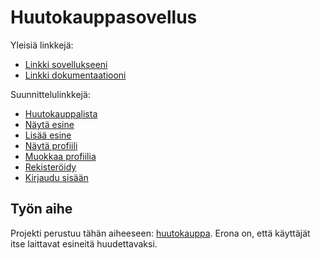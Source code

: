 # Huutokauppasovellus

Yleisiä linkkejä:

* [Linkki sovellukseeni](http://henniska.users.cs.helsinki.fi/huutokauppa/)
* [Linkki dokumentaatiooni](https://github.com/henniska/Tsoha-Bootstrap/blob/master/doc/Huutokauppa%20dokumentaatio.pdf)

Suunnittelulinkkejä:

* [Huutokauppalista](http://henniska.users.cs.helsinki.fi/huutokauppa/esine)
* [Näytä esine](http://henniska.users.cs.helsinki.fi/huutokauppa/esine/1)
* [Lisää esine](http://henniska.users.cs.helsinki.fi/huutokauppa/esine/uusi)
* [Näytä profiili](http://henniska.users.cs.helsinki.fi/huutokauppa/profiili)
* [Muokkaa profiilia](http://henniska.users.cs.helsinki.fi/huutokauppa/muokkaa-profiili)
* [Rekisteröidy](http://henniska.users.cs.helsinki.fi/huutokauppa/register)
* [Kirjaudu sisään](http://henniska.users.cs.helsinki.fi/huutokauppa/login)

## Työn aihe

Projekti perustuu tähän aiheeseen: [huutokauppa](http://advancedkittenry.github.io/suunnittelu_ja_tyoymparisto/aiheet/Huutokauppa.html). Erona on, että käyttäjät itse laittavat esineitä huudettavaksi. 
